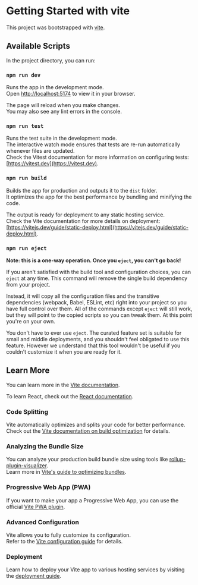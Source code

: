 # Getting Started with vite

This project was bootstrapped with [vite](https://github.com/vitejs/vite).

## Available Scripts

In the project directory, you can run:

### `npm run dev`

Runs the app in the development mode.\
Open [http://localhost:5174](http://localhost:5174) to view it in your browser.

The page will reload when you make changes.\
You may also see any lint errors in the console.

### `npm run test`

Runs the test suite in the development mode.  
The interactive watch mode ensures that tests are re-run automatically whenever files are updated.  
Check the Vitest documentation for more information on configuring tests: [https://vitest.dev](https://vitest.dev).

### `npm run build`

Builds the app for production and outputs it to the `dist` folder.  
It optimizes the app for the best performance by bundling and minifying the code.  

The output is ready for deployment to any static hosting service.  
Check the Vite documentation for more details on deployment: [https://vitejs.dev/guide/static-deploy.html](https://vitejs.dev/guide/static-deploy.html).

### `npm run eject`

**Note: this is a one-way operation. Once you `eject`, you can't go back!**

If you aren't satisfied with the build tool and configuration choices, you can `eject` at any time. This command will remove the single build dependency from your project.

Instead, it will copy all the configuration files and the transitive dependencies (webpack, Babel, ESLint, etc) right into your project so you have full control over them. All of the commands except `eject` will still work, but they will point to the copied scripts so you can tweak them. At this point you're on your own.

You don't have to ever use `eject`. The curated feature set is suitable for small and middle deployments, and you shouldn't feel obligated to use this feature. However we understand that this tool wouldn't be useful if you couldn't customize it when you are ready for it.

## Learn More

You can learn more in the [Vite documentation](https://vitejs.dev/guide/).  

To learn React, check out the [React documentation](https://reactjs.org/).  

### Code Splitting

Vite automatically optimizes and splits your code for better performance.  
Check out the [Vite documentation on build optimization](https://vitejs.dev/guide/build.html) for details.

### Analyzing the Bundle Size

You can analyze your production build bundle size using tools like [rollup-plugin-visualizer](https://github.com/btd/rollup-plugin-visualizer).  
Learn more in [Vite's guide to optimizing bundles](https://vitejs.dev/guide/optimizing.html).

### Progressive Web App (PWA)

If you want to make your app a Progressive Web App, you can use the official [Vite PWA plugin](https://vite-plugin-pwa.netlify.app/).

### Advanced Configuration

Vite allows you to fully customize its configuration.  
Refer to the [Vite configuration guide](https://vitejs.dev/config/) for details.

### Deployment

Learn how to deploy your Vite app to various hosting services by visiting the [deployment guide](https://vitejs.dev/guide/static-deploy.html).


